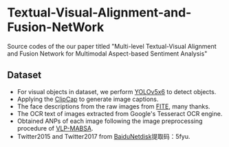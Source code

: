 # Textual-Visual-Alignment-and-Fusion-NetWork
Source codes of the our paper titled "Multi-level Textual-Visual Alignment and Fusion Network for Multimodal Aspect-based Sentiment Analysis"

## Dataset
- For visual objects in dataset, we perform [YOLOv5x6](https://docs.ultralytics.com/yolov5/) to detect objects.
- Applying the [ClipCap](https://github.com/rmokady/CLIP_prefix_caption) to generate image captions.
- The face descriptions from the raw images from [FITE]([https://github.com/NUSTM/VLP-MABSA](https://github.com/yhit98/FITE)), many thanks.
- The OCR text of images extracted from Google's Tesseract OCR engine.
- Obtained ANPs of each image following the image preprocessing procedure of [VLP-MABSA](https://github.com/NUSTM/VLP-MABSA).
- Twitter2015 and Twitter2017 from [BaiduNetdisk](https://pan.baidu.com/s/18V3eR16yQ6DI4uOgo1AZVQ)提取码：5fyu.
